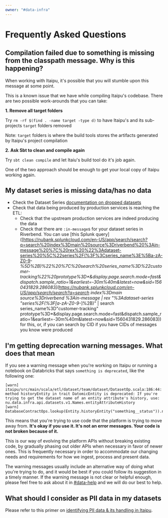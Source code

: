 ```yaml
---
owner: "#data-infra"
---
```


# Frequently Asked Questions

## Compilation failed due to something is missing from the classpath message. Why is this happening?

When working with Itaipu, it's possible that you will stumble upon this message at some point.

This is a known issue that we have while compiling Itaipu's codebase. 
There are two possible work-arounds that you can take:

**1. Remove all target folders**

Try `rm -rf $(find . -name target -type d)` to have Itaipu's and its sub-projects `target` folders removed

Note: `target` folders is where the build tools stores the artifacts generated by Itaipu's project compilation

**2. Ask Sbt to clean and compile again**

Try `sbt clean compile` and let Itaiu's build tool do it's job again.

One of the two approach should be enough to get your local copy of Itaipu working again.

## My dataset series is missing data/has no data

* Check the Dataset Series [documentation on dropped datasets](dataset_series.md#Troubleshooting-dropped-schemas)
* Check that data being produced by production services is reaching the ETL:
  * Check that the upstream production services are indeed producing the data
  * Check that there are `:in-message`s for your dataset series in Riverbend. You can use [this Splunk query]([<https://nubank.splunkcloud.com/en-US/app/search/search?q=search%20index%3Dmain%20source%3Driverbend%20%3Ain-message%20%7C%20rex%20%22%3Adataset-series%20%5C%22series%2F(%3F%3Cseries_name%3E%5Ba-zA-Z0-9>-_%5D%2B)%22%20%7C%20search%20series_name%3D%22customer-tracking%22%20prototype%3D*&display.page.search.mode=fast&dispatch.sample_ratio=1&earliest=-30m%40m&latest=now&sid=1560431829.286083](https://nubank.splunkcloud.com/en-US/app/search/search?q=search index%3Dmain source%3Driverbend %3Ain-message | rex "%3Adataset-series \"series%2F(%3F[a-zA-Z0-9-_]%2B)" | search series_name%3D"customer-tracking" prototype%3D*&display.page.search.mode=fast&dispatch.sample_ratio=1&earliest=-30m%40m&latest=now&sid=1560431829.286083)) for this, or, if you can search by CID if you have CIDs of messages you know were produced

## I'm getting deprecation warning messages. What does that mean

If you see a warning message when you're working on Itaipu or running a notebook on Databricks that says `something is deprecated`, like the following one:

```
[warn] itaipu/src/main/scala/etl/dataset/team/dataset/DatasetOp.scala:186:44: method historyEntity in trait DatomicEntity is deprecated: If you're trying to get the dataset name of an entity attribute's history, use: nu.data.infra.api.datasets.v1.Names.entityAttributeHistory
[warn]     DatabaseContractOps.lookup(Entity.historyEntity("something__status")).name
```

This means that you're trying to use code that the platform is trying to move away from. **It's okay if you use it. It's not an error messages. Your code is not broken because of it.**

This is our way of evolving the platform APIs without breaking existing code, by gradually phasing out older APIs when necessary in favor of newer ones. This is frequently necessary in order to accommodate our changing needs and requirements for how we ingest, process and present data.

The warning messages usually include an alternative way of doing what you're trying to do, and it would be best if you could follow its suggestion in a timely manner. If the warning message is not clear or helpful enough, please feel free to ask about it in [#data-help](https://nubank.slack.com/messages/C06F04CH1) and we will do our best to help.

## What should I consider as PII data in my datasets

Please refer to this primer on [identifying PII data & its handling in Itaipu](../../how-tos/itaipu/pii_and_personal_data.md).
